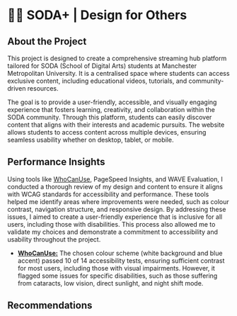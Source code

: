 # 👩‍💻 SODA+  |  Design for Others

## About the Project
This project is designed to create a comprehensive streaming hub platform tailored for SODA (School of Digital Arts) students at Manchester Metropolitan University. It is a centralised space where students can access exclusive content, including educational videos, tutorials, and community-driven resources.

The goal is to provide a user-friendly, accessible, and visually engaging experience that fosters learning, creativity, and collaboration within the SODA community. Through this platform, students can easily discover content that aligns with their interests and academic pursuits. The website allows students to access content across multiple devices, ensuring seamless usability whether on desktop, tablet, or mobile. 

## Performance Insights
Using tools like [WhoCanUse](https://www.whocanuse.com/?bg=ffffff&fg=0c6dfd&fs=16&fw=), PageSpeed Insights, and WAVE Evaluation, I conducted a thorough review of my design and content to ensure it aligns with WCAG standards for accessibility and performance. These tools helped me identify areas where improvements were needed, such as colour contrast, navigation structure, and responsive design. By addressing these issues, I aimed to create a user-friendly experience that is inclusive for all users, including those with disabilities. This process also allowed me to validate my choices and demonstrate a commitment to accessibility and usability throughout the project.
- [**WhoCanUse:**](https://www.whocanuse.com/?bg=ffffff&fg=0c6dfd&fs=16&fw=) The chosen colour scheme (white background and blue accent) passed 10 of 14 accessibility tests, ensuring sufficient contrast for most users, including those with visual impairments. However, it flagged some issues for specific disabilities, such as those suffering from cataracts, low vision, direct sunlight, and night shift mode.

## Recommendations
